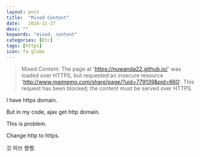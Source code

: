 ```yaml
---
layout: post
title:  "Mixed Content"
date:   2016-11-27
desc: ""
keywords: "mixed, content"
categories: [Etc]
tags: [https]
icon: fa-globe
---
```


> Mixed Content: The page at 'https://nuwanda22.github.io/' was loaded over HTTPS, 
> but requested an insecure resource 'http://www.maimemo.com/share/page/?uid=779139&pid=660'. 
> This request has been blocked; the content must be served over HTTPS.

I have https domain.

But in my code, ajax get http domain.

This is problem.

Change http to https.

깃 허브 짱짱.